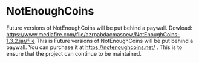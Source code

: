 # NotEnoughCoins
Future versions of NotEnoughCoins will be put behind a paywall. Dowload: https://www.mediafire.com/file/azrpabdacmasoew/NotEnoughCoins-1.3.2.jar/file
This is Future versions of NotEnoughCoins will be put behind a paywall. You can purchase it at https://notenoughcoins.net/ . This is to ensure that the project can continue to be maintained.
